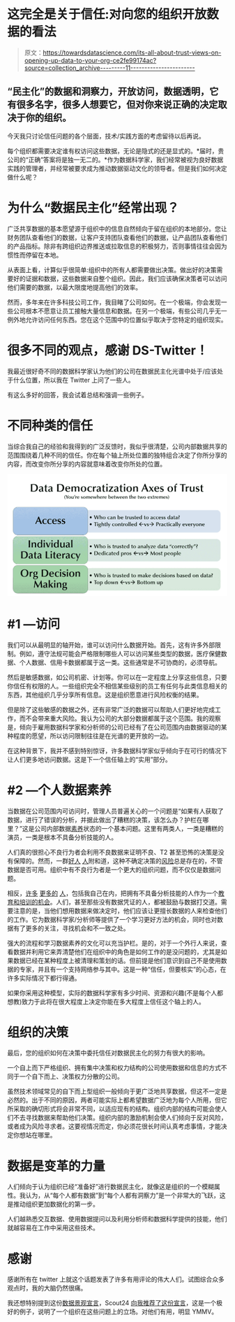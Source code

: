 # 这完全是关于信任:对向您的组织开放数据的看法

> 原文：<https://towardsdatascience.com/its-all-about-trust-views-on-opening-up-data-to-your-org-ce2fe99174ac?source=collection_archive---------11----------------------->

## “民主化”的数据和洞察力，开放访问，数据透明，它有很多名字，很多人想要它，但对你来说正确的决定取决于你的组织。

今天我只讨论信任问题的各个层面，技术/实践方面的考虑留待以后再说。

每个组织都需要决定谁有权访问这些数据，无论是隐式的还是显式的。*届时，贵公司的“正确”答案将是独一无二的。*作为数据科学家，我们经常被视为良好数据实践的管理者，并经常被要求成为推动数据驱动文化的领导者。但是我们如何决定做什么呢？

# 为什么“数据民主化”经常出现？

广泛共享数据的基本愿望源于组织中的信息自然倾向于留在组织的本地部分。您让财务团队查看他们的数据，让客户支持团队查看他们的数据，让产品团队查看他们的产品指标。除非有跨组织边界推送或拉取信息的积极努力，否则事情往往会因为惯性而停留在本地。

从表面上看，计算似乎很简单:组织中的所有人都需要做出决策。做出好的决策需要好的证据和数据，这些数据来自整个组织。因此，我们应该确保决策者可以访问他们需要的数据，以最大限度地提高他们的效率。

然而，多年来在许多科技公司工作，我目睹了公司如何。在一个极端，你会发现一些公司根本不愿意让员工接触大量信息和数据。在另一个极端，有些公司几乎无一例外地允许访问任何东西。您在这个范围中的位置似乎取决于您特定的组织现实。

# 很多不同的观点，感谢 DS-Twitter！

我最近很好奇不同的数据科学家认为他们的公司在数据民主化光谱中处于/应该处于什么位置，所以我在 Twitter 上问了一些人。

有这么多好的回答，我会试着总结和强调一些例子。

# 不同种类的信任

当综合我自己的经验和我得到的广泛反馈时，我似乎很清楚，公司内部数据共享的范围围绕着几种不同的信任。你在每个轴上所处位置的独特组合决定了你所分享的内容，而改变你所分享的内容就意味着改变你所处的位置。

![](img/3872eac6f381d5cd5573e17937eb4563.png)

# #1 —访问

我们可以从最明显的轴开始，谁可以访问什么数据开始。首先，这有许多外部限制。例如，遵守法规可能会严格限制哪些人可以访问某些类型的数据，医疗保健数据、个人数据、信用卡数据都属于这一类。这些通常是不可协商的，必须导航。

然后是敏感数据，如公司机密、计划等。你可以在一定程度上分享这些信息，只要你信任有权限的人。一些组织完全不相信某些级别的员工有任何与此类信息相关的东西，其他组织几乎分享所有信息。这是组织愿意进行风险权衡的结果。

但是除了这些敏感的数据之外，还有非常广泛的数据可以帮助人们更好地完成工作，而不会带来重大风险。我认为公司的大部分数据都属于这个范围。我的观察是，倾向于雇用数据科学家和分析师的公司已经有了在公司范围内由数据驱动的某种程度的愿望，所以访问限制往往是在光谱的更开放的一边。

在这种背景下，我并不感到特别惊讶，许多数据科学家似乎倾向于在可行的情况下让人们更多地访问数据。这是下一个信任轴上的“实用”部分。

# #2 —个人数据素养

当数据在公司范围内可访问时，管理人员普遍关心的一个问题是“如果有人获取了数据，进行了错误的分析，并据此做出了糟糕的决策，该怎么办？护栏在哪里？”这是公司内部数据[素养](https://twitter.com/Alan_D_Duncan/status/1111721076978077699)状态的一个基本问题。这里有两类人，一类是糟糕的演员，一类是根本不具备分析技能的人。

人们真的很担心不良行为者会利用不良数据来证明不良、T2 甚至恐怖的决策是没有保障的。然而，一群[好人](https://twitter.com/teej_m/status/1111356052883136512) [人](https://twitter.com/mgershoff/status/1111514809038561280)附和道，这种不确定决策的[风险](https://twitter.com/ShaneKnowsData/status/1111596750035476481)总是存在的，不管数据是否可用。组织中有不良行为者是一个更大的组织问题，而不仅仅是数据问题。

相反，[许多](https://twitter.com/outoftheverse/status/1111686155668316160) [更多的](https://twitter.com/permeablerock/status/1111626132653252609) [人](https://twitter.com/shermozle/status/1111522752496730113)，包括我自己在内，把拥有不具备分析技能的人作为一个[教育和培训的机会](https://twitter.com/outoftheverse/status/1111685830320349184)。人们，甚至那些没有数据凭证的人，都被鼓励与数据打交道。需要注意的是，当他们想用数据来做决定时，他们应该让更擅长数据的人来检查他们的工作。它为数据科学家/分析师等提供了一个学习更好方法的机会，同时也对数据有了更多的关注，寻找机会和不一致之处。

强大的流程和学习数据素养的文化可以充当护栏。是的，对于一个外行人来说，查看数据并利用它来弄清楚他们在组织中的角色是如何工作的是没问题的，尤其是如果数据已经在某种程度上被清理和策划的话。但前提是他们意识到自己不是使用数据的专家，并且有一个支持网络参与其中。这是一种“信任，但要核实”的心态，在许多实际情况下都行得通。

如果你采用这种模型，实际的数据科学家有多少时间、资源和兴趣(不是每个人都想教)致力于此将在很大程度上决定你能在多大程度上信任这个轴上的人。

# 组织的决策

最后，您的组织如何在决策中委托信任对数据民主化的努力有很大的影响。

一个自上而下严格组织、拥有集中决策和权力结构的公司使用数据和信息的方式不同于一个自下而上、决策权力分散的公司。

虽然技术领域常见的自下而上型组织一般倾向于更广泛地共享数据，但这不一定是必然的。出于不同的原因，两者可能实际上都希望数据广泛地为每个人所用，但它所采取的确切形式将会非常不同，以适应现有的结构。组织内部的结构可能会使人们不去寻找数据来帮助他们决策。组织内部的激励机制会使人们倾向于反对风险，或者成为风险寻求者。这要视情况而定，你必须花很长时间认真考虑事情，才能决定你想站在哪里。

# 数据是变革的力量

人们倾向于认为组织已经“准备好”进行数据民主化，就像这是组织的一个模糊属性。我认为，从“每个人都有数据”到“每个人都有洞察力”是一个非常大的飞跃，这是推动组织更加数据化的第一步。

人们越熟悉交互数据、使用数据提问以及利用分析师和数据科学提供的技能，他们就越容易在工作中采用这些技术。

# **感谢**

感谢所有在 twitter 上就这个话题发表了许多有用评论的伟大人们。试图综合众多观点时，我的大脑仍然很痛。

我还想特别提到这份[数据景观宣言](https://medium.com/scout24-engineering/scout24-data-landscape-manifesto-f9816ea10af8)，Scout24 [向我推荐了这份宣言](https://twitter.com/cloudHPC/status/1111721738759532544)，这是一个极好的例子，说明了一个组织在这些问题上的立场。对他们有用，明显 YMMV。